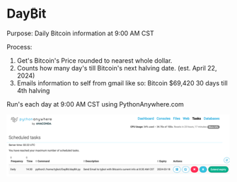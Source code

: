 # Day₿it

Purpose:
Daily Bitcoin information at 9:00 AM CST

Process:
1) Get's Bitcoin's Price rounded to nearest whole dollar.
2) Counts how many day's till Bitcoin's next halving date. (est. April 22, 2024)
3) Emails information to self from gmail like so:
Bitcoin $69,420
30 days till 4th halving

Run's each day at 9:00 AM CST using PythonAnywhere.com

!["Script on PythonAnywhere.com to Run Bitcoin DayBit"](https://github.com/ttyyjjkkoott/DayBit/blob/main/PythonAnywhereDayBitScript.png)